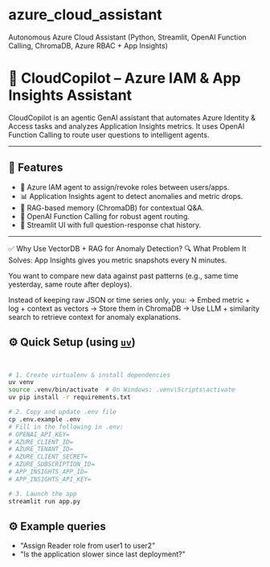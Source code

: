 # azure_cloud_assistant
Autonomous Azure Cloud Assistant (Python, Streamlit, OpenAI Function Calling, ChromaDB, Azure RBAC + App Insights)

# 🚀 CloudCopilot – Azure IAM & App Insights Assistant

CloudCopilot is an agentic GenAI assistant that automates Azure Identity & Access tasks and analyzes Application Insights metrics. It uses OpenAI Function Calling to route user questions to intelligent agents.

---

## 🧩 Features

- 🔐 Azure IAM agent to assign/revoke roles between users/apps.
- 📊 Application Insights agent to detect anomalies and metric drops.
- 🧠 RAG-based memory (ChromaDB) for contextual Q&A.
- 🧠 OpenAI Function Calling for robust agent routing.
- 💬 Streamlit UI with full question-response chat history.

---

✅ Why Use VectorDB + RAG for Anomaly Detection?
🔍 What Problem It Solves:
App Insights gives you metric snapshots every N minutes.

You want to compare new data against past patterns (e.g., same time yesterday, same route after deploys).

Instead of keeping raw JSON or time series only, you:
→ Embed metric + log + context as vectors
→ Store them in ChromaDB
→ Use LLM + similarity search to retrieve context for anomaly explanations.


## ⚙️ Quick Setup (using [`uv`](https://github.com/astral-sh/uv))

```bash


# 1. Create virtualenv & install dependencies
uv venv
source .venv/bin/activate  # On Windows: .venv\Scripts\activate
uv pip install -r requirements.txt

# 2. Copy and update .env file
cp .env.example .env
# Fill in the following in .env:
# OPENAI_API_KEY=
# AZURE_CLIENT_ID=
# AZURE_TENANT_ID=
# AZURE_CLIENT_SECRET=
# AZURE_SUBSCRIPTION_ID=
# APP_INSIGHTS_APP_ID=
# APP_INSIGHTS_API_KEY=

# 3. Launch the app
streamlit run app.py

```
## ⚙️ Example queries
* "Assign Reader role from user1 to user2"
* "Is the application slower since last deployment?"


